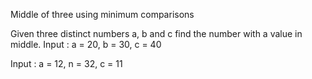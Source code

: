 Middle of three using minimum comparisons

Given three distinct numbers a, b and c find the number with a value in middle.
Input : a = 20, b = 30, c = 40

Input : a = 12, n = 32, c = 11


